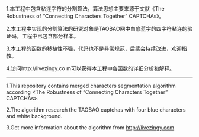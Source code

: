 1.本工程中包含粘连字符的分割算法，算法思想主要来源于文献《The Robustness of “Connecting Characters Together” CAPTCHAs》。

2.本工程中实现的分割算法的研究对象是TAOBAO网中白底蓝字的四字符粘连的验证码，工程中已包含部分样本。

3.本工程的函数的移植性不强，代码也不是非常规范，后续会持续改进，欢迎指教。

4.访问http://livezingy.co m可以获得本工程中各函数的详细分析和解释。


--------------------------------------------------------------------------------------------------------------------------------
1.This repository contains merged characters segmentation algorithm according <The Robustness of “Connecting Characters Together” CAPTCHAs>.

2.The algorithm research the TAOBAO captchas with four blue characters and white background.

3.Get more information about the algorithm from http://livezingy.com
